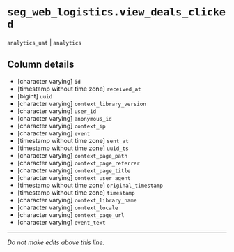 # `seg_web_logistics.view_deals_clicked`
`analytics_uat` | `analytics`

## Column details
* [character varying] `id`
* [timestamp without time zone] `received_at`
* [bigint]    `uuid`
* [character varying] `context_library_version`
* [character varying] `user_id`
* [character varying] `anonymous_id`
* [character varying] `context_ip`
* [character varying] `event`
* [timestamp without time zone] `sent_at`
* [timestamp without time zone] `uuid_ts`
* [character varying] `context_page_path`
* [character varying] `context_page_referrer`
* [character varying] `context_page_title`
* [character varying] `context_user_agent`
* [timestamp without time zone] `original_timestamp`
* [timestamp without time zone] `timestamp`
* [character varying] `context_library_name`
* [character varying] `context_locale`
* [character varying] `context_page_url`
* [character varying] `event_text`

-------------------------------------------------------------------------------
*Do not make edits above this line.*
